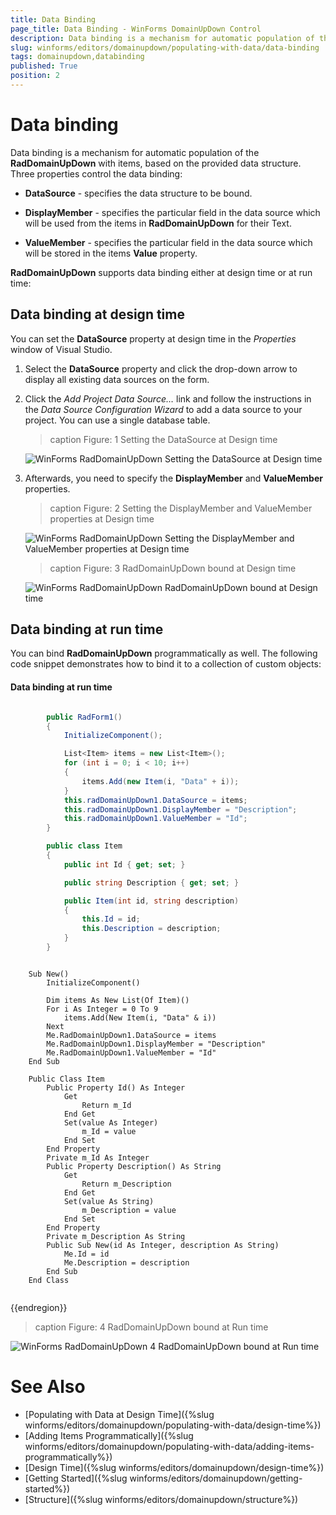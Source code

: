 ```yaml
---
title: Data Binding
page_title: Data Binding - WinForms DomainUpDown Control
description: Data binding is a mechanism for automatic population of the WinForms DomainUpDown with items, based on the provided data structure.  
slug: winforms/editors/domainupdown/populating-with-data/data-binding
tags: domainupdown,databinding
published: True
position: 2 
---
```

 
# Data binding
 
Data binding is a mechanism for automatic population of the **RadDomainUpDown** with items, based on the provided data structure. Three properties control the data binding:

* __DataSource__ - specifies the data structure to be bound.
          
* __DisplayMember__ - specifies the particular field in the data source which will be used from the items in **RadDomainUpDown** for their Text.
          
* __ValueMember__ - specifies the particular field in the data source which will be stored in the items **Value** property.
          
**RadDomainUpDown** supports data binding either at design time or at run time:

## Data binding at design time

You can set the **DataSource** property at design time in the *Properties* window of Visual Studio.

1. Select the **DataSource** property and click the drop-down arrow to display all existing data sources on the form. 

1. Click the *Add Project Data Source…* link and follow the instructions in the *Data Source Configuration Wizard*  to add a data source to your project. You can use a single database table. 

	>caption Figure: 1 Setting the DataSource at Design time

	![WinForms RadDomainUpDown Setting the DataSource at Design time](images/domainupdown-populating-with-data-data-binding001.png)

1. Afterwards, you need to specify the __DisplayMember__ and __ValueMember__ properties.

	>caption Figure: 2 Setting the DisplayMember and ValueMember properties at Design time

	![WinForms RadDomainUpDown Setting the DisplayMember and ValueMember properties at Design time](images/domainupdown-populating-with-data-data-binding002.png)

	>caption Figure: 3 RadDomainUpDown bound at Design time

	![WinForms RadDomainUpDown RadDomainUpDown bound at Design time](images/domainupdown-populating-with-data-data-binding003.gif)

## Data binding at run time

You can bind **RadDomainUpDown** programmatically as well. The following code snippet demonstrates how to bind it to a collection of custom objects:

#### Data binding at run time 



````C#

        public RadForm1()
        {
            InitializeComponent();

            List<Item> items = new List<Item>();
            for (int i = 0; i < 10; i++)
            {
                items.Add(new Item(i, "Data" + i));
            }
            this.radDomainUpDown1.DataSource = items;
            this.radDomainUpDown1.DisplayMember = "Description";
            this.radDomainUpDown1.ValueMember = "Id";
        }

        public class Item
        {
            public int Id { get; set; }

            public string Description { get; set; }

            public Item(int id, string description)
            {
                this.Id = id;
                this.Description = description;
            }
        }

````
````VB.NET

    Sub New()
        InitializeComponent()

        Dim items As New List(Of Item)()
        For i As Integer = 0 To 9
            items.Add(New Item(i, "Data" & i))
        Next
        Me.RadDomainUpDown1.DataSource = items
        Me.RadDomainUpDown1.DisplayMember = "Description"
        Me.RadDomainUpDown1.ValueMember = "Id"
    End Sub

    Public Class Item
        Public Property Id() As Integer
            Get
                Return m_Id
            End Get
            Set(value As Integer)
                m_Id = value
            End Set
        End Property
        Private m_Id As Integer
        Public Property Description() As String
            Get
                Return m_Description
            End Get
            Set(value As String)
                m_Description = value
            End Set
        End Property
        Private m_Description As String
        Public Sub New(id As Integer, description As String)
            Me.Id = id
            Me.Description = description
        End Sub
    End Class


````

{{endregion}} 
 
>caption Figure: 4 RadDomainUpDown bound at Run time

![WinForms RadDomainUpDown 4 RadDomainUpDown bound at Run time](images/domainupdown-populating-with-data-data-binding004.gif)

# See Also

* [Populating with Data at Design Time]({%slug winforms/editors/domainupdown/populating-with-data/design-time%})
* [Adding Items Programmatically]({%slug winforms/editors/domainupdown/populating-with-data/adding-items-programmatically%})
* [Design Time]({%slug winforms/editors/domainupdown/design-time%}) 
* [Getting Started]({%slug winforms/editors/domainupdown/getting-started%})
* [Structure]({%slug winforms/editors/domainupdown/structure%})
